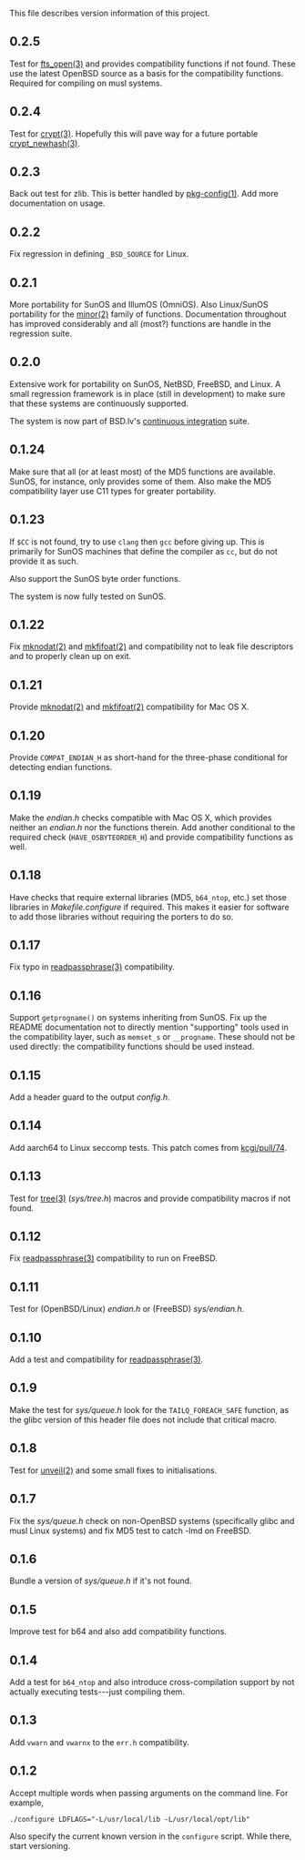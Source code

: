 This file describes version information of this project.

## 0.2.5

Test for [fts\_open(3)](https://man.openbsd.org/fts_open.3) and provides
compatibility functions if not found.  These use the latest OpenBSD
source as a basis for the compatibility functions.  Required for
compiling on musl systems.

## 0.2.4

Test for [crypt(3)](https://man.openbsd.org/crypt.3).
Hopefully this will pave way for a future portable
[crypt\_newhash(3)](https://man.openbsd.org/crypt_newhash.3).

## 0.2.3

Back out test for zlib.  This is better handled by
[pkg-config(1)](https://man.openbsd.org/pkg-config.1).
Add more documentation on usage.

## 0.2.2

Fix regression in defining `_BSD_SOURCE` for Linux.

## 0.2.1

More portability for SunOS and IllumOS (OmniOS).  Also Linux/SunOS
portability for the [minor(2)](https://man.openbsd.org/minor.2) family
of functions.  Documentation throughout has improved considerably and
all (most?) functions are handle in the regression suite.

## 0.2.0

Extensive work for portability on SunOS, NetBSD, FreeBSD, and Linux.
A small regression framework is in place (still in development) to make sure
that these systems are continuously supported.

The system is now part of BSD.lv's 
[continuous integration](https://kristaps.bsd.lv/cgi-bin/minci.cgi/index.html?project-name=oconfigure)
suite.

## 0.1.24

Make sure that all (or at least most) of the MD5 functions are
available.  SunOS, for instance, only provides some of them.  Also make
the MD5 compatibility layer use C11 types for greater portability.

## 0.1.23

If <code>$CC</code> is not found, try to use <code>clang</code> then
<code>gcc</code> before giving up.
This is primarily for SunOS machines that define the compiler as
<code>cc</code>, but do not provide it as such.

Also support the SunOS byte order functions.

The system is now fully tested on SunOS.

## 0.1.22

Fix
[mknodat(2)](https://man.openbsd.org/mknodat.2)
and
[mkfifoat(2)](https://man.openbsd.org/mkfifoat.2)
and compatibility not to leak file descriptors and to properly clean up
on exit.

## 0.1.21

Provide
[mknodat(2)](https://man.openbsd.org/mknodat.2)
and
[mkfifoat(2)](https://man.openbsd.org/mkfifoat.2)
compatibility for Mac OS X.

## 0.1.20

Provide `COMPAT_ENDIAN_H` as short-hand for the three-phase conditional
for detecting endian functions.

## 0.1.19

Make the *endian.h* checks compatible with Mac OS X, which provides
neither an *endian.h* nor the functions therein.
Add another conditional to the required check (`HAVE_OSBYTEORDER_H`) and
provide compatibility functions as well.

## 0.1.18

Have checks that require external libraries (MD5, `b64_ntop`, etc.) set
those libraries in *Makefile.configure* if required.  This makes it
easier for software to add those libraries without requiring the porters
to do so.

## 0.1.17

Fix typo in
[readpassphrase(3)](https://man.openbsd.org/readpassphrase.3)
compatibility.

## 0.1.16

Support `getprogname()` on systems inheriting from SunOS.
Fix up the README documentation not to directly mention "supporting"
tools used in the compatibility layer, such as `memset_s` or
`__progname`.  These should not be used directly: the compatibility
functions should be used instead.

## 0.1.15

Add a header guard to the output *config.h*.

## 0.1.14

Add aarch64 to Linux seccomp tests.
This patch comes from [kcgi/pull/74](https://github.com/kristapsdz/kcgi/pull/74).

## 0.1.13

Test for [tree(3)](https://man.openbsd.org/tree.3) (*sys/tree.h*) macros
and provide compatibility macros if not found.

## 0.1.12

Fix [readpassphrase(3)](https://man.openbsd.org/readpassphrase.3)
compatibility to run on FreeBSD.

## 0.1.11

Test for (OpenBSD/Linux) *endian.h* or (FreeBSD) *sys/endian.h*.

## 0.1.10

Add a test and compatibility for 
[readpassphrase(3)](https://man.openbsd.org/readpassphrase.3).

## 0.1.9

Make the test for *sys/queue.h* look for the `TAILQ_FOREACH_SAFE`
function, as the glibc version of this header file does not include that
critical macro.

## 0.1.8

Test for [unveil(2)](https://man.openbsd.org/unveil.2) and some small
fixes to initialisations.

## 0.1.7

Fix the *sys/queue.h* check on non-OpenBSD systems (specifically
glibc and musl Linux systems) and fix MD5 test to catch -lmd on
FreeBSD.

## 0.1.6

Bundle a version of *sys/queue.h* if it's not found.

## 0.1.5

Improve test for b64 and also add compatibility functions.

## 0.1.4

Add a test for `b64_ntop` and also introduce cross-compilation support
by not actually executing tests---just compiling them.

## 0.1.3

Add `vwarn` and `vwarnx` to the `err.h` compatibility.

## 0.1.2

Accept multiple words when passing arguments on the command line.
For example,

```
./configure LDFLAGS="-L/usr/local/lib -L/usr/local/opt/lib"
```

Also specify the current known version in the `configure` script.
While there, start versioning.
